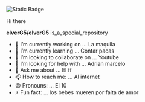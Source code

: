 ![Static Badge](https://img.shields.io/badge/https%3A%2F%2Fwww.facebook.com%2Fprofile.php%3Fid%3D100037486610206%26mibextid%3DZbWKwL)

 
 
 
 
 
 Hi there 


**elverG5/elverG5** is_a_special_repository


- 🔭 I’m currently working on ... La maquila
- 🌱 I’m currently learning ... Contar pacas
- 👯 I’m looking to collaborate on ... Youtube
- 🤔 I’m looking for help with ... Adrian marcelo
- 💬 Ask me about ... El ff
- 📫 How to reach me: ... Al internet
- 😄 Pronouns: ... El 10
- ⚡ Fun fact: ... los bebes mueren por falta de amor

